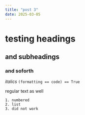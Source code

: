 ```yaml
---
title: "post 3"
date: 2025-03-05
---
```


# testing headings
## and subheadings
### and soforth
_italics_
`(formatting == code) == True`

regular text as well

    1. numbered
    2. list
    3. did not work